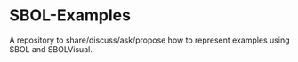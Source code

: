 # SBOL-Examples
A repository to share/discuss/ask/propose how to represent examples using SBOL and SBOLVisual. 
